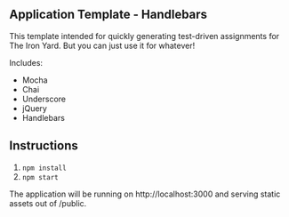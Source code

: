 ## Application Template - Handlebars

This template intended for quickly generating test-driven assignments for The Iron Yard. But you can just use it for whatever!

Includes:

* Mocha
* Chai
* Underscore
* jQuery
* Handlebars

## Instructions

1. `npm install`
2. `npm start`

The application will be running on http://localhost:3000 and serving static assets out of /public.